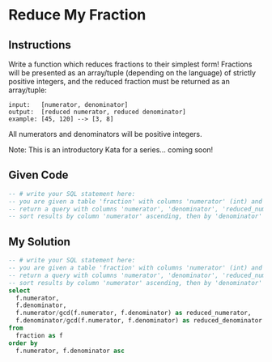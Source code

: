 # Reduce My Fraction

## Instructions

Write a function which reduces fractions to their simplest form! Fractions will be presented as an array/tuple (depending on the language) of strictly positive integers, and the reduced fraction must be returned as an array/tuple:

```
input:   [numerator, denominator]
output:  [reduced numerator, reduced denominator]
example: [45, 120] --> [3, 8]
```

All numerators and denominators will be positive integers.

Note: This is an introductory Kata for a series... coming soon!

## Given Code
```sql
-- # write your SQL statement here: 
-- you are given a table 'fraction' with columns 'numerator' (int) and 'denominator' (int)
-- return a query with columns 'numerator', 'denominator', 'reduced_numerator' (int) and 'reduced_denominator' (int)
-- sort results by column 'numerator' ascending, then by 'denominator' ascending
```

## My Solution
```sql
-- # write your SQL statement here: 
-- you are given a table 'fraction' with columns 'numerator' (int) and 'denominator' (int)
-- return a query with columns 'numerator', 'denominator', 'reduced_numerator' (int) and 'reduced_denominator' (int)
-- sort results by column 'numerator' ascending, then by 'denominator' ascending
select 
  f.numerator,
  f.denominator,
  f.numerator/gcd(f.numerator, f.denominator) as reduced_numerator,
  f.denominator/gcd(f.numerator, f.denominator) as reduced_denominator
from 
  fraction as f
order by
  f.numerator, f.denominator asc
```

